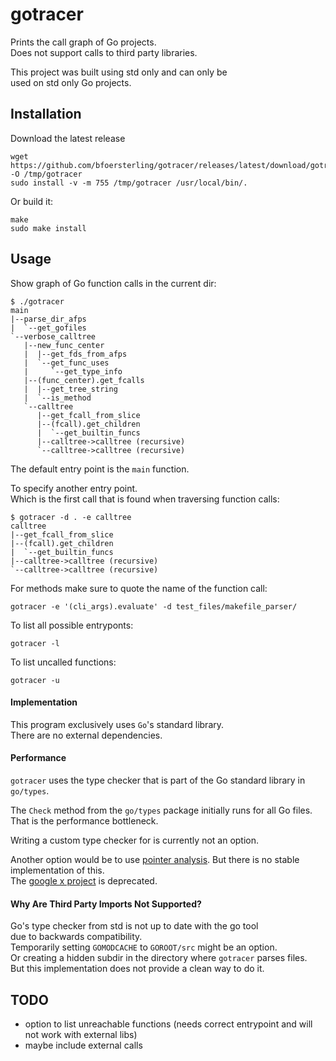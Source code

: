 # gotracer

Prints the call graph of Go projects.\
Does not support calls to third party libraries.

This project was built using std only and can only be \
used on std only Go projects.

## Installation

Download the latest release
```
wget https://github.com/bfoersterling/gotracer/releases/latest/download/gotracer_linux_amd64 -O /tmp/gotracer
sudo install -v -m 755 /tmp/gotracer /usr/local/bin/.
```

Or build it:
```
make
sudo make install
```

## Usage

Show graph of Go function calls in the current dir:
```
$ ./gotracer
main
|--parse_dir_afps
|  `--get_gofiles
`--verbose_calltree
   |--new_func_center
   |  |--get_fds_from_afps
   |  `--get_func_uses
   |     `--get_type_info
   |--(func_center).get_fcalls
   |  |--get_tree_string
   |  `--is_method
   `--calltree
      |--get_fcall_from_slice
      |--(fcall).get_children
      |  `--get_builtin_funcs
      |--calltree->calltree (recursive)
      `--calltree->calltree (recursive)
```

The default entry point is the `main` function.

To specify another entry point.\
Which is the first call that is found when traversing function calls:
```
$ gotracer -d . -e calltree
calltree
|--get_fcall_from_slice
|--(fcall).get_children
|  `--get_builtin_funcs
|--calltree->calltree (recursive)
`--calltree->calltree (recursive)
```

For methods make sure to quote the name of the function call:
```
gotracer -e '(cli_args).evaluate' -d test_files/makefile_parser/
```

To list all possible entryponts:
```
gotracer -l
```

To list uncalled functions:
```
gotracer -u
```

#### Implementation

This program exclusively uses `Go`'s standard library.\
There are no external dependencies.

#### Performance

`gotracer` uses the type checker that is part of the Go standard library in `go/types`.

The `Check` method from the `go/types` package initially runs for all Go files.\
That is the performance bottleneck.

Writing a custom type checker for is currently not an option.

Another option would be to use [pointer analysis](https://en.wikipedia.org/wiki/Pointer_analysis).
But there is no stable implementation of this.\
The [google x project](https://pkg.go.dev/golang.org/x/tools/go/pointer) is deprecated.

#### Why Are Third Party Imports Not Supported?

Go's type checker from std is not up to date with the go tool \
due to backwards compatibility.\
Temporarily setting `GOMODCACHE` to `GOROOT/src` might be an option.\
Or creating a hidden subdir in the directory where `gotracer` parses files.\
But this implementation does not provide a clean way to do it.

## TODO

- option to list unreachable functions (needs correct entrypoint and will not work with external libs)
- maybe include external calls
